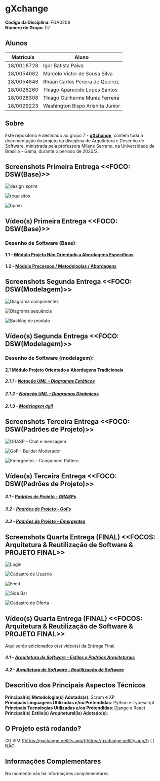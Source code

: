 # gXchange

**Código da Disciplina**: FGA0208<br>
**Número do Grupo**: 07<br>

## Alunos

| Matrícula | Aluno |
| -- | -- |
| 18/0018728  |  Igor Batista Paiva |
| 18/0054082  |  Marcelo Victor de Sousa Silva |
| 18/0054848  |  Rhuan Carlos Pereira de Queiroz |
| 18/0028260  |  Thiago Aparecido Lopes Santos |
| 18/0028308  |  Thiago Guilherme Muniz Ferreira |
| 18/0029223  |  Washington Bispo Arishita Junior |

## Sobre
Este repositório é destinado ao grupo 7 - [**gXchange**](https://github.com/UnBArqDsw2020-2/2020.2_G7_gXchange_DOCS), contém toda a documentação do projeto da disciplina de Arquitetura e Desenho de Software, ministrada pela professora Milene Serrano, na Universidade de Brasília - Gama, durante o período de 2020/2.

## Screenshots Primeira Entrega <<FOCO: DSW(Base)>>

![design_sprint](docs/assets/screenshots/entrega_1/design_sprint.png)

![requisitos](docs/assets/screenshots/entrega_1/requisitos.png)

![bpmn](docs/assets/screenshots/entrega_1/bpmn.png)

## Vídeo(s) Primeira Entrega <<FOCO: DSW(Base)>>

### Desenho de Software (Base):

#### 1.1 - [Módulo Projeto Não Orientado a Abordagens Específicas](https://youtu.be/Jo4Rm84yUq0)

#### 1.2 - [Módulo Processos / Metodologias / Abordagens](https://youtu.be/48xTzKhKb_Y)

## Screenshots Segunda Entrega <<FOCO: DSW(Modelagem)>>

![Diagrama componentes](docs/assets/screenshots/entrega_2/diagrama_componentes.png)

![Diagrama sequência](docs/assets/screenshots/entrega_2/diagrama_sequencia.png)

![Backlog de produto](docs/assets/screenshots/entrega_2/backlog_produto.png)

## Vídeo(s) Segunda Entrega <<FOCO: DSW(Modelagem)>>

### Desenho de Software (modelagem):

#### 2.1 Módulo Projeto Orientado a Abordagens Tradicionais

##### 2.1.1 - [Notação UML – Diagramas Estáticos](https://youtu.be/zOOK5ZxOAwA)

##### 2.1.2 - [Notação UML – Diagramas Dinâmicos](https://youtu.be/_iZWiHMbcMY)

##### 2.1.3 - [Modelagem ágil](https://youtu.be/JOU-X-XP3X0)

## Screenshots Terceira Entrega <<FOCO: DSW(Padrões de Projeto)>>

![GRASP - Chat e mensagem](https://user-images.githubusercontent.com/48963026/114285418-5ed2a100-9a2d-11eb-85e5-97108631c8d6.jpg)

![GoF - Builder Moderador](https://user-images.githubusercontent.com/48963026/114285419-6134fb00-9a2d-11eb-9662-fffd36214cde.jpg)

![Emergentes - Component Pattern](https://user-images.githubusercontent.com/48963026/114285424-698d3600-9a2d-11eb-8382-6730b0a2b92c.jpg)

## Vídeo(s) Terceira Entrega <<FOCO: DSW(Padrões de Projeto)>>

##### 3.1 - [Padrões de Projeto - GRASPs](https://youtu.be/qQglFV-Mie0)

##### 3.2 - [Padrões de Projeto - GoFs](https://youtu.be/4m0vWAqYDn8)

##### 3.3 - [Padrões de Projeto - Emergentes](https://youtu.be/ALiAMjn1VUM)

## Screenshots Quarta Entrega (FINAL) <<FOCOS: Arquitetura & Reutilização de Software & PROJETO FINAL>>

![Login](docs/assets/screenshots/entrega_4/login.jpg)

![Cadastro de Usuário](docs/assets/screenshots/entrega_4/cadastro_usuario.jpg)

![Feed](docs/assets/screenshots/entrega_4/feed.jpg)

![Side Bar](docs/assets/screenshots/entrega_4/side_bar.jpg)

![Cadastro de Oferta](docs/assets/screenshots/entrega_4/cadastro_oferta.jpg)

## Vídeo(s) Quarta Entrega (FINAL) <<FOCOS: Arquitetura & Reutilização de Software & PROJETO FINAL>>
Aqui serão adicionados o(s) vídeo(s) da Entrega Final.


##### 4.1 - [Arquitetura de Software - Estilos e Padrões Arquiteturais](https://youtu.be/1OSHgcInQr8)

##### 4.2 - [Arquitetura de Software - Reutilização de Software](https://youtu.be/ZU9jdlWs-lk)



## Descritivo dos Principais Aspectos Técnicos

**Principal(is) Metodologia(s) Adotada(s)**: Scrum e XP<br>
**Principais Linguagens Utilizadas e/ou Pretendidas**: Python e Typescript<br>
**Principais Tecnologias Utilizadas e/ou Pretendidas**: Django e React<br>
**Principal(is) Estilo(s) Arquitetural(is) Adotado(s)**:<br>

## O Projeto está rodando?

(X) SIM ([https://gxchange.netlify.app/](https://gxchange.netlify.app/))
( ) NÃO

## Informações Complementares 

No momento não há informações complementares.
